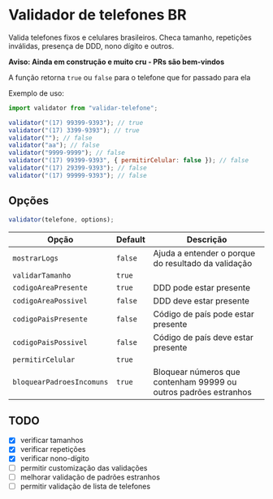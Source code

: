 # Validador de telefones BR

Valida telefones fixos e celulares brasileiros. Checa tamanho, repetições inválidas, presença de DDD, nono dígito e outros.

**Aviso: Ainda em construção e muito cru - PRs são bem-vindos**

A função retorna `true` ou `false` para o telefone que for passado para ela

Exemplo de uso:

```javascript
import validator from "validar-telefone";

validator("(17) 99399-9393"); // true
validator("(17) 3399-9393"); // true
validator(""); // false
validator("aa"); // false
validator("9999-9999"); // false
validator("(17) 99399-9393", { permitirCelular: false }); // false
validator("(17) 29399-9393"); // false
validator("(17) 99999-9393"); // false
```

## Opções

```javascript
validator(telefone, options);
```

| Opção                     | Default | Descrição                                                        |
| ------------------------- | ------- | ---------------------------------------------------------------- |
| `mostrarLogs`             | `false` | Ajuda a entender o porque do resultado da validação              |
| `validarTamanho`          | `true`  |
| `codigoAreaPresente`      | `true`  | DDD pode estar presente                                          |
| `codigoAreaPossivel`      | `false` | DDD deve estar presente                                          |
| `codigoPaisPresente`      | `false` | Código de país pode estar presente                               |
| `codigoPaisPossivel`      | `false` | Código de país deve estar presente                               |
| `permitirCelular`         | `true`  |
| `bloquearPadroesIncomuns` | `true`  | Bloquear números que contenham 99999 ou outros padrões estranhos |

## TODO

- [x] verificar tamanhos
- [x] verificar repetições
- [x] verificar nono-dígito
- [ ] permitir customização das validações
- [ ] melhorar validação de padrões estranhos
- [ ] permitir validação de lista de telefones

